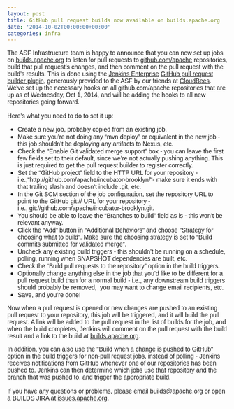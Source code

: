```yaml
---
layout: post
title: GitHub pull request builds now available on builds.apache.org
date: '2014-10-02T00:00:00+00:00'
categories: infra
---
```

<font face="arial, helvetica, sans-serif"><span style="font-stretch: normal;">The ASF Infrastructure team is happy to announce that you can now set up jobs on <a href="https://builds.apache.org">builds.apache.org</a> to listen for pull requests to <a href="https://github.com/apache">github.com/apache</a> repositories, build that pull request’s changes, and then comment on the pull request with the build’s results. This is done using the <a href="http://www.cloudbees.com/products/jenkins-enterprise">Jenkins Enterprise</a> <a href="https://wiki.cloudbees.com/bin/view/DEV/Github+Pull+Request+Validation">GitHub pull request builder plugin</a>, generously provided to the ASF by our friends at <a href="http://www.cloudbees.com/">CloudBees</a>. We've set up the necessary hooks on all github.com/apache repositories that are up as of Wednesday, Oct 1, 2014, and will be adding the hooks to all new repositories going forward.</span><br /> <span style="font-stretch: normal;"></span><br /> <span style="font-stretch: normal;">Here’s what you need to do to set it up:</span><br /> </font> 
  <ul> 
    <li><font face="arial, helvetica, sans-serif">Create a new job, probably copied from an existing job.</font></li> 
    <li><font face="arial, helvetica, sans-serif">Make sure you’re not doing any “mvn deploy” or equivalent in the new job - this job shouldn’t be deploying any artifacts to Nexus, etc.</font></li> 
    <li><font face="arial, helvetica, sans-serif">Check the &quot;Enable Git validated merge support” box - you can leave the first few fields set to their default, since we’re not actually pushing anything. This is just required to get the pull request builder to register correctly.</font></li> 
    <li><font face="arial, helvetica, sans-serif"><span style="font-stretch: normal;">Set the “GitHub project” field to the HTTP URL for your repository - i.e.,&quot;http://github.com/apache/incubator-brooklyn/&quot;</span><span style="font-stretch: normal;">- make sure it ends with that trailing slash and doesn’t include .git, etc.</span></font></li> 
    <li><font face="arial, helvetica, sans-serif"><span style="font-stretch: normal;"></span>In the Git SCM section of the job configuration, set the repository URL to point to the GitHub git:// URL for your repository - i.e.,&nbsp;git://github.com/apache/incubator-brooklyn.git.</font></li> 
    <li><font face="arial, helvetica, sans-serif">You should be able to leave the “Branches to build” field as is - this won’t be relevant anyway.</font></li> 
    <li><font face="arial, helvetica, sans-serif">Click the “Add” button in “Additional Behaviors” and choose &quot;Strategy for choosing what to build”. Make sure the choosing strategy is set to “Build commits submitted for validated merge”.</font></li> 
    <li><font face="arial, helvetica, sans-serif">Uncheck any existing build triggers - this shouldn’t be running on a schedule, polling, running when SNAPSHOT dependencies are built, etc.</font></li> 
    <li><font face="arial, helvetica, sans-serif">Check the “Build pull requests to the repository” option in the build triggers.</font></li> 
    <li><font face="arial, helvetica, sans-serif">Optionally change anything else in the job that you’d like to be different for a pull request build than for a normal build - i.e., any downstream build triggers should probably be removed, &nbsp;you may want to change email recipients, etc.</font></li> 
    <li><font face="arial, helvetica, sans-serif">Save, and you’re done!</font></li> 
  </ul> 
  <p> <span style="font-stretch: normal;"><font face="arial, helvetica, sans-serif">Now when a pull request is opened or new changes are pushed to an existing pull request to your repository, this job will be triggered, and it will build the pull request. A link will be added to the pull request in the list of builds for the job, and when the build completes, Jenkins will comment on the pull request with the build result and a link to the build at <a href="https://builds.apache.org">builds.apache.org</a>.&nbsp;</font></span></p> 
  <p><font face="arial, helvetica, sans-serif"><span style="font-stretch: normal;"></span>In addition, you can also use the &quot;Build when a change is pushed to GitHub&quot; option in the build triggers for non-pull request jobs, instead of polling - Jenkins receives notifications from GitHub whenever one of our repositories has been pushed to. Jenkins can then determine which jobs use that repository and the branch that was pushed to, and trigger the appropriate build.<br /> <span style="font-stretch: normal;"></span><br /> <span style="font-stretch: normal;">If you have any questions or problems, please email builds@apache.org or open a BUILDS JIRA at <a href="https://issues.apache.org/jira/browse/BUILDS/">issues.apache.org</a>.&nbsp;</span></font> </p>

